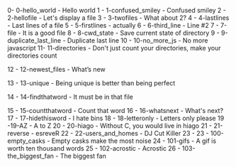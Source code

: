 0- 0-hello_world - Hello world
1 - 1-confused_smiley - Confused smiley
2 - 2-hellofile - Let's display a file
3 - 3-twofiles - What about 2?
4 - 4-lastlines - Last lines of a file
5 - 5-firstlines - actually
6 - 6-third_line -  Line #2
7 - 7-file -  It is a good file
8 - 8-cwd_state -  Save current state of directory
9 - 9-duplicate_last_line - Duplicate last line 
10 - 10-no_more_js - No more javascript
11- 11-directories - Don't just count your directories, make your directories count

12 - 12-newest_files - What’s new

13 - 13-unique - Being unique is better than being perfect

14 - 14-findthatword - It must be in that file

15 - 15-countthatword - Count that word
16 - 16-whatsnext - What's next?
17 - 17-hidethisword -  I hate bins
18 - 18-letteronly - Letters only please
19 -19-AZ -  A to Z
20 - 20-hiago - Without C, you would live in hiago
21 - 21-reverse - esreveR
22 - 22-users_and_homes - DJ Cut Killer
23 - 23 - 100-empty_casks - Empty casks make the most noise
24 - 101-gifs - A gif is worth ten thousand words
25 - 102-acrostic - Acrostic
26 - 103-the_biggest_fan - The biggest fan 
